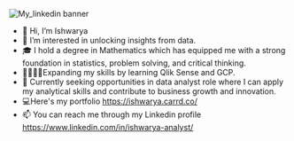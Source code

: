 ![My_linkedin banner](https://github.com/Ishwarya-26/Ishwarya-26/assets/152781620/9170442a-482b-426e-8d98-7789a1d660f1)

- 👋 Hi, I’m Ishwarya
- 👀 I’m interested in unlocking insights from data.
- 🎓 I hold a degree in Mathematics which has equipped me with a strong foundation in statistics, problem solving, and critical thinking.
- 👩🏻‍💻💡Expanding my skills by learning Qlik Sense and GCP.
- 🎯 Currently seeking opportunities in data analyst role where I can apply my analytical skills and contribute to business growth and innovation.
- 💻Here's my portfolio https://ishwarya.carrd.co/
- 📫 You can reach me through my Linkedin profile https://www.linkedin.com/in/ishwarya-analyst/
  
<!---
Ishwarya-26/Ishwarya-26 is a ✨ special ✨ repository because its `README.md` (this file) appears on your GitHub profile.
You can click the Preview link to take a look at your changes.
--->
